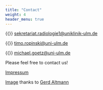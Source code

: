 ```yaml
---
title: "Contact"
weight: 4
header_menu: true
---
```

{{<icon class="fa fa-envelope">}}&nbsp;[sekretariat.radiologie1@uniklinik-ulm.de](mailto:sekretariat.radiologie1@uniklinik-ulm.de)

{{<icon class="fa fa-envelope">}}&nbsp;[timo.ropinski@uni-ulm.de](mailto:timo.ropinski@uni-ulm.de)

{{<icon class="fa fa-envelope">}}&nbsp;[michael.goetz@uni-ulm.de](mailto:michael.goetz@uni-ulm.de)

Please feel free to contact us!

[Impressum](https://www.uni-ulm.de/rechtliche-hinweise/impressum/)

[Image](https://pixabay.com/illustrations/artificial-intelligence-brain-think-3382507/) thanks to [Gerd Altmann](https://pixabay.com/users/geralt-9301/)
